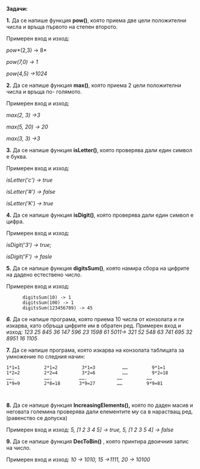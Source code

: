 **Задачи:**  

 

**1.**   Да се напише функция **pow()**, която приема две цели положителни числа и връща първото на степен второто. 

Примерен вход и изход: 

*pow**(2,3) -> 8*

*pow(7,0) -> 1*

*pow(4,5) ->1024*

**2.**   Да се напише функция **max()**, която приема 2 цели положителни числа и връща по- голямото. 

Примерен вход и изход: 

*max(2, 3) ->3*

*max(5, 20) -> 20*

*max(3, 3) ->3*

**3.**   Да се напише функция **isLetter()**, която проверява дали един символ е буква.

Примерен вход и изход:  

*isLetter('c') -> true*

*isLetter('#') -> false*

*isLetter('K') -> true*

 

**4.**   Да се напише функция **isDigit()**, която проверява дали един символ е цифра.

Примерен вход и изход: 

*isDigit('3') -> true;*

*isDigit('F') -> fasle*

**5.**   Да се напише функция **digitsSum()**, която намира сбора на цифрите на дадено естествено число.

Примерен вход и изход:

```
      digitsSum(10) -> 1
      digitsSum(100) -> 1
      digitsSum(123456789) -> 45
```

***6.***   Да се напише програма, която приема 10 числа от конзолата и ги изкарва, като обръща цифрите им в обратен ред.
Примерен вход и изход:
    *123 25 845 36 147 596 23 1598 61 5011-> 321 52 548 63 741 695 32 8951 16 1105*

 

**7.**   Да се напише програма, която изкарва на конзолата таблицата за умножение по следния начин:

 

```
1*1=1         2*1=2         3*1=3          ……         9*1=1 
1*2=2         2*2=4         3*2=6          ……         9*2=18 
…….           …….          …….           ……         ……
1*9=9         2*8=18       3*9=27        ……         9*9=81
 
 
```

**8.**   Да се напише функция **IncreasingElements(),** която по даден масив и неговата големина проверява дали елементите му са в нарастващ ред. (равенство се допуска)

Примерен вход и изход: *5,* *[1 2 3 4 5] -> true, 5, [1 2 3 5 4] -> false*

 

**9.**   Да се напише функция **DecToBin()** , която принтира двоичния запис на число.

Примерен вход и изход: *10 -> 1010, 15 ->1111, 20 -> 10100*

 